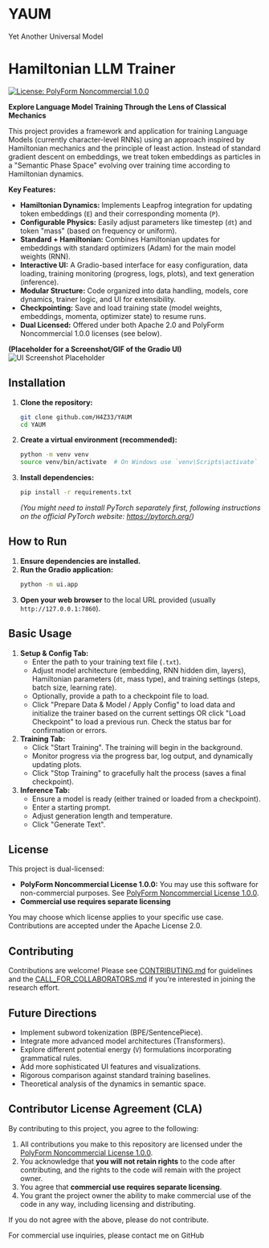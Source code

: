 # YAUM
Yet Another Universal Model

# Hamiltonian LLM Trainer

[![License: PolyForm Noncommercial 1.0.0](https://img.shields.io/badge/License-PolyForm%20Noncommercial%201.0.0-lightgrey.svg)](https://polyformproject.org/licenses/noncommercial/1.0.0/)

**Explore Language Model Training Through the Lens of Classical Mechanics**

This project provides a framework and application for training Language Models (currently character-level RNNs) using an approach inspired by Hamiltonian mechanics and the principle of least action. Instead of standard gradient descent on embeddings, we treat token embeddings as particles in a "Semantic Phase Space" evolving over training time according to Hamiltonian dynamics.

**Key Features:**

*   **Hamiltonian Dynamics:** Implements Leapfrog integration for updating token embeddings (`E`) and their corresponding momenta (`P`).
*   **Configurable Physics:** Easily adjust parameters like timestep (`dt`) and token "mass" (based on frequency or uniform).
*   **Standard + Hamiltonian:** Combines Hamiltonian updates for embeddings with standard optimizers (Adam) for the main model weights (RNN).
*   **Interactive UI:** A Gradio-based interface for easy configuration, data loading, training monitoring (progress, logs, plots), and text generation (inference).
*   **Modular Structure:** Code organized into data handling, models, core dynamics, trainer logic, and UI for extensibility.
*   **Checkpointing:** Save and load training state (model weights, embeddings, momenta, optimizer state) to resume runs.
*   **Dual Licensed:** Offered under both Apache 2.0 and PolyForm Noncommercial 1.0.0 licenses (see below).

**(Placeholder for a Screenshot/GIF of the Gradio UI)**
![UI Screenshot Placeholder](placeholder.png)

## Installation

1.  **Clone the repository:**
    ```bash
    git clone github.com/H4Z33/YAUM
    cd YAUM
    ```
2.  **Create a virtual environment (recommended):**
    ```bash
    python -m venv venv
    source venv/bin/activate  # On Windows use `venv\Scripts\activate`
    ```
3.  **Install dependencies:**
    ```bash
    pip install -r requirements.txt
    ```
    *(You might need to install PyTorch separately first, following instructions on the official PyTorch website: https://pytorch.org/)*

## How to Run

1.  **Ensure dependencies are installed.**
2.  **Run the Gradio application:**
    ```bash
    python -m ui.app
    ```
3.  **Open your web browser** to the local URL provided (usually `http://127.0.0.1:7860`).

## Basic Usage

1.  **Setup & Config Tab:**
    *   Enter the path to your training text file (`.txt`).
    *   Adjust model architecture (embedding, RNN hidden dim, layers), Hamiltonian parameters (`dt`, mass type), and training settings (steps, batch size, learning rate).
    *   Optionally, provide a path to a checkpoint file to load.
    *   Click "Prepare Data & Model / Apply Config" to load data and initialize the trainer based on the current settings OR click "Load Checkpoint" to load a previous run. Check the status bar for confirmation or errors.
2.  **Training Tab:**
    *   Click "Start Training". The training will begin in the background.
    *   Monitor progress via the progress bar, log output, and dynamically updating plots.
    *   Click "Stop Training" to gracefully halt the process (saves a final checkpoint).
3.  **Inference Tab:**
    *   Ensure a model is ready (either trained or loaded from a checkpoint).
    *   Enter a starting prompt.
    *   Adjust generation length and temperature.
    *   Click "Generate Text".

## License

This project is dual-licensed:

*   **PolyForm Noncommercial License 1.0.0:** You may use this software for non-commercial purposes. See [PolyForm Noncommercial License 1.0.0](https://polyformproject.org/licenses/noncommercial/1.0.0/).
*   **Commercial use requires separate licensing** 

You may choose which license applies to your specific use case. Contributions are accepted under the Apache License 2.0.

## Contributing

Contributions are welcome! Please see [CONTRIBUTING.md](CONTRIBUTING.md) for guidelines and the [CALL_FOR_COLLABORATORS.md](CALL_FOR_COLLABORATORS.md) if you're interested in joining the research effort.

## Future Directions

*   Implement subword tokenization (BPE/SentencePiece).
*   Integrate more advanced model architectures (Transformers).
*   Explore different potential energy (`V`) formulations incorporating grammatical rules.
*   Add more sophisticated UI features and visualizations.
*   Rigorous comparison against standard training baselines.
*   Theoretical analysis of the dynamics in semantic space.

## Contributor License Agreement (CLA)

By contributing to this project, you agree to the following:

1. All contributions you make to this repository are licensed under the [PolyForm Noncommercial License 1.0.0](https://polyformproject.org/licenses/noncommercial/1.0.0/).
2. You acknowledge that **you will not retain rights** to the code after contributing, and the rights to the code will remain with the project owner.
3. You agree that **commercial use requires separate licensing**.
4. You grant the project owner the ability to make commercial use of the code in any way, including licensing and distributing.

If you do not agree with the above, please do not contribute.

For commercial use inquiries, please contact me on GitHub
